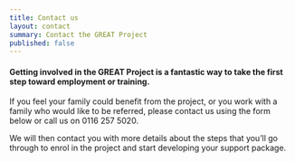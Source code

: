 ```yaml
---
title: Contact us
layout: contact
summary: Contact the GREAT Project
published: false
---
```


#### Getting involved in the GREAT Project is a fantastic way to take the first step toward employment or training.

If you feel your family could benefit from the project, or you work with a family who would like to be referred, please contact us using the form below or call us on 0116 257 5020. 

We will then contact you with more details about the steps that you’ll go through to enrol in the project and start developing your support package.
